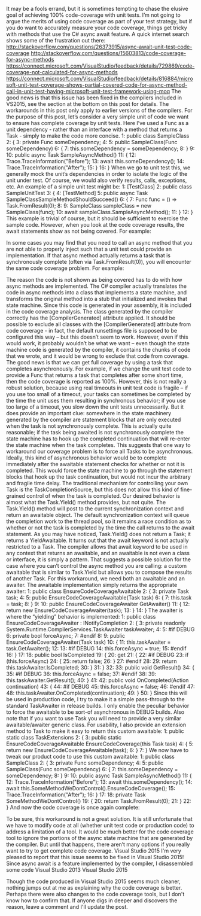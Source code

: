 It may be a fools errand, but it is sometimes tempting to chase the elusive goal of achieving 100% code-coverage with unit tests.  I’m not going to argue the merits of using code coverage as part of your test strategy, but if you do want to accurately measure your code coverage, things get tricky with methods that use the C# async await feature.  A quick internet search shows some of the frustration out there:
http://stackoverflow.com/questions/26373915/async-await-unit-test-code-coverage
http://stackoverflow.com/questions/15603813/code-coverage-for-async-methods
https://connect.microsoft.com/VisualStudio/feedback/details/729869/code-coverage-not-calculated-for-async-methods
https://connect.microsoft.com/VisualStudio/feedback/details/816884/microsoft-unit-test-coverage-shows-partial-covered-code-for-async-method-call-in-unit-test-having-microsoft-unit-test-framework-using-moq
The good news is that this issue has been fixed in the compilers included in VS2015, see the section at the bottom on this post for details.  The workarounds in this post only apply to earlier versions of the compilers.
For the purpose of this post, let’s consider a very simple unit of code we want to ensure has complete coverage by unit tests.  Here I’ve used a Func<Task> as a unit dependency - rather than an interface with a method that returns a Task - simply to make the code more concise.
   1: public class SampleClass
   2: {
   3:     private Func<Task> someDependency;
   4:
   5:     public SampleClass(Func<Task> someDependency)
   6:     {
   7:         this.someDependency = someDependency;
   8:     }
   9:
  10:     public async Task SampleAsyncMethod()
  11:     {
  12:         Trace.TraceInformation("Before");
  13:         await this.someDependency();
  14:         Trace.TraceInformation("After");
  15:     }
  16: }
When we go to unit test this, we generally mock the unit’s dependencies in order to isolate the logic of the unit under test.  Of course, we would also verify results, calls, exceptions, etc.  An example of a simple unit test might be:
   1: [TestClass]
   2: public class SampleUnitTest
   3: {
   4:     [TestMethod]
   5:     public async Task SampleClassSampleMethodShouldSucceed()
   6:     {
   7:         Func<Task> func = () => Task.FromResult(0);
   8:
   9:         SampleClass sampleClass = new SampleClass(func);
  10:         await sampleClass.SampleAsyncMethod();
  11:     }
  12: }
This example is trivial of course, but it should be sufficient to exercise the sample code.  However, when you look at the code coverage results, the await statements show as not being covered.  For example:

In some cases you may find that you need to call an async method that you are not able to properly inject such that a unit test could provide an implementation.  If that async method actually returns a task that is synchronously complete (often via Task.FromResult(0)), you will encounter the same code coverage problem.
For example:

The reason the code is not shown as being covered has to do with how async methods are implemented.  The C# compiler actually translates the code in async methods into a class that implements a state machine, and transforms the original method into a stub that initialized and invokes that state machine.  Since this code is generated in your assembly, it is included in the code coverage analysis.
The class generated by the compiler correctly has the [CompilerGenerated] attribute applied.  It should be possible to exclude all classes with the [CompilerGenerated] attribute from code coverage - in fact, the default runsettings file is supposed to be configured this way – but this doesn’t seem to work.  However, even if this would work, it probably wouldn’t be what we want – even though the state machine code is generated by the compiler, it contains the chunks of code that we wrote, and it would be wrong to exclude that code from coverage.
The good news is that we can get full coverage by using a task that completes asynchronously.  For example, if we change the unit test code to provide a Func<Task> that returns a task that completes after some short time, then the code coverage is reported as 100%.  However, this is not really a robust solution, because using real timeouts in unit test code is fragile – if you use too small of a timeout, your tasks can sometimes be completed by the time the unit uses them resulting in synchronous behavior; if you use too large of a timeout, you slow down the unit tests unnecessarily.  But it does provide an important clue: somewhere in the state machinery generated by the compiler are statement blocks that are only executed when the task is not synchronously complete.  This is actually quite reasonable; if the task being awaited is not synchronously complete the state machine has to hook up the completed continuation that will re-enter the state machine when the task completes.
This suggests that one way to workaround our coverage problem is to force all Tasks to be asynchronous.  Ideally, this kind of asynchronous behavior would be to complete immediately after the awaitable statement checks for whether or not it is completed.  This would force the state machine to go through the statement blocks that hook up the task continuation, but would not incur the arbitrary and fragile time delay.
The traditional mechanism for controlling your own Task is the TaskCompletionSource, but this does not allow this kind of fine-grained control of when the task is completed.  Our desired behavior is almost what the Task.Yield() method provides, but not quite.  The Task.Yield() method will post to the current synchronization context and return an awaitable object.  The default synchronization context will queue the completion work to the thread pool, so it remains a race condition as to whether or not the task is completed by the time the call returns to the await statement.
As you may have noticed, Task.Yield() does not return a Task; it returns a YieldAwaitable.  It turns out that the await keyword is not actually restricted to a Task.  The compiler allows that await keyword to be used in any context that returns an awaitable, and an awaitable is not even a class or interface, it is simply a pattern.  That suggests a possible solution for the case where you can’t control the async method you are calling: a custom awaitable that is similar to Task.Yield but allows you to compose the results of another Task.
For this workaround, we need both an awaitable and an awaiter.  The awaitable implementation simply returns the appropriate awaiter:
   1: public class EnsureCodeCoverageAwaitable
   2: {
   3:     private Task task;
   4:
   5:     public EnsureCodeCoverageAwaitable(Task task)
   6:     {
   7:         this.task = task;
   8:     }
   9:
  10:     public EnsureCodeCoverageAwaiter GetAwaiter()
  11:     {
  12:         return new EnsureCodeCoverageAwaiter(task);
  13:     }
  14: }
The awaiter is where the “yielding” behavior is implemented:
   1: public class EnsureCodeCoverageAwaiter : INotifyCompletion
   2: {
   3:     private readonly System.Runtime.CompilerServices.TaskAwaiter taskAwaiter;
   4:
   5:     #if DEBUG
   6:     private bool forceAsync;
   7:     #endif
   8:
   9:     public EnsureCodeCoverageAwaiter(Task task)
  10:     {
  11:         this.taskAwaiter = task.GetAwaiter();
  12:
  13:         #if DEBUG
  14:         this.forceAsync = true;
  15:         #endif
  16:     }
  17:
  18:     public bool IsCompleted
  19:     {
  20:         get
  21:         {
  22:             #if DEBUG
  23:             if (this.forceAsync)
  24:             {
  25:                 return false;
  26:             }
  27:             #endif
  28:
  29:             return this.taskAwaiter.IsCompleted;
  30:         }
  31:     }
  32:
  33:     public void GetResult()
  34:     {
  35:         #if DEBUG
  36:         this.forceAsync = false;
  37:         #endif
  38:
  39:         this.taskAwaiter.GetResult();
  40:     }
  41:
  42:     public void OnCompleted(Action continuation)
  43:     {
  44:         #if DEBUG
  45:         this.forceAsync = false;
  46:         #endif
  47:
  48:         this.taskAwaiter.OnCompleted(continuation);
  49:     }
  50: }
Since this will be used in production code, I try to make it a simple pass-through to the standard TaskAwaiter in release builds.  I only enable the peculiar behavior to force the awaitable to be sort-of asynchronous in DEBUG builds.  Also note that if you want to use Task<T> you will need to provide a very similar awaitable/awaiter generic class.
For usability, I also provide an extension method to Task to make it easy to return this custom awaitable:
   1: public static class TaskExtensions
   2: {
   3:     public static EnsureCodeCoverageAwaitable EnsureCodeCoverage(this Task task)
   4:     {
   5:         return new EnsureCodeCoverageAwaitable(task);
   6:     }
   7: }
We now have to tweak our product code to use this custom awaitable:
   1: public class SampleClass
   2: {
   3:     private Func<Task> someDependency;
   4:
   5:     public SampleClass(Func<Task> someDependency)
   6:     {
   7:         this.someDependency = someDependency;
   8:     }
   9:
  10:     public async Task SampleAsyncMethod()
  11:     {
  12:         Trace.TraceInformation("Before");
  13:         await this.someDependency();
  14:         await this.SomeMethodWeDontControl().EnsureCodeCoverage();
  15:         Trace.TraceInformation("After");
  16:     }
  17:
  18:     private Task SomeMethodWeDontControl()
  19:     {
  20:         return Task.FromResult(0);
  21:     }
  22: }
And now the code coverage is once again complete:

To be sure, this workaround is not a great solution.  It is still unfortunate that we have to modify code at all (whether unit test code or production code) to address a limitation of a tool. It would be much better for the code coverage tool to ignore the portions of the async state machine that are generated by the compiler.  But until that happens, there aren’t many options if you really want to try to get complete code coverage.
Visual Studio 2015
I'm very pleased to report that this issue seems to be fixed in Visual Studio 2015!
Since async await is a feature implemented by the compiler, I disassembled some code
Visual Studio 2013
Visual Studio 2015




Though the code produced in Visual Studio 2015 seems much cleaner, nothing jumps out at me as explaining why the code coverage is better.  Perhaps there were also changes to the code coverage tools, but I don't know how to confirm that.
If anyone digs in deeper and discovers the reason, leave a comment and I'll update the post.
